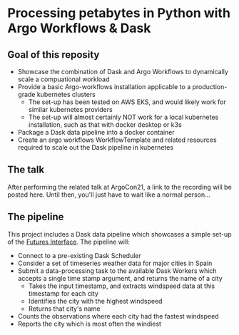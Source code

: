 # Processing petabytes in Python with Argo Workflows & Dask
## Goal of this reposity

* Showcase the combination of Dask and Argo Workflows to dynamically scale a compuational workload
* Provide a basic Argo-workflows installation applicable to a production-grade kubernetes clusters
    - The set-up has been tested on AWS EKS, and would likely work for similar kubernetes providers
    - The set-up will almost certainly NOT work for a local kubernetes installation, such as that with docker desktop or k3s
* Package a Dask data pipeline into a docker container
* Create an argo workflows WorkflowTemplate and related resources required to scale out the Dask pipeline in kubernetes

## The talk

After performing the related talk at ArgoCon21, a link to the recording will be posted here. Until then, you'll just have to wait like a normal person...


## The pipeline

This project includes a Dask data pipeline which showcases a simple set-up of the [Futures Interface](https://docs.dask.org/en/stable/futures.html). The pipeline will:
* Connect to a pre-existing Dask Scheduler
* Consider a set of timeseries weather data for major cities in Spain
* Submit a data-processing task to the available Dask Workers which accepts a single time stamp argument, and returns the name of a city
    - Takes the input timestamp, and extracts windspeed data at this timestamp for each city
    - Identifies the city with the highest windspeed
    - Returns that city's name
* Counts the observations where each city had the fastest windspeed
* Reports the city which is most often the windiest
